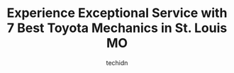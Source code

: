 ---
layout: ampstory
image: https://images.unsplash.com/photo-1508974576580-36a2f92ad3bc?ixlib=rb-4.0.3&ixid=MnwxMjA3fDB8MHxwaG90by1wYWdlfHx8fGVufDB8fHx8&auto=format&fit=crop&w=640&h=853&q=80
author: techidn
featured: false
description: Searching for the finest Toyota Mechanic in St. Louis MO, USA? Look no further than the 7 best Toyota Mechanic in the area, where youll find a team of highly qualified professionals ready t
title: Experience Exceptional Service with 7 Best Toyota Mechanics in St. Louis MO
cover:
   title: Experience Exceptional Service with 7 Best Toyota Mechanics in St. Louis MO
   subtitle: Rickpate
   background: https://images.unsplash.com/photo-1508974576580-36a2f92ad3bc?ixlib=rb-4.0.3&ixid=MnwxMjA3fDB8MHxwaG90by1wYWdlfHx8fGVufDB8fHx8&auto=format&fit=crop&w=640&h=853&q=80

pages: 
 - layout: thirds
   top: <h1>#1 Fairway Automotive</h1>
   bottom: "<p>They took the time to LISTEN so they could address my issues, had excellent communication, and did the work right. You are working with a mechanic, someone who knows cars</p>"
   background: https://www.knot35.com/toplist/wp-content/uploads/2023/06/best-toyota-mechanic-1-in-st-louis-mo-1685837046.jpeg
   backgroundblur: true
 - layout: thirds
   top: <h1>#2 Doc Holloways Auto Repair</h1>
   bottom: "<p>6000 S Grand Blvd, St. Louis, MO 63111, United States</p>"
   background: https://www.knot35.com/toplist/wp-content/uploads/2023/06/best-toyota-mechanic-2-in-st-louis-mo-1685837046.jpeg
   cta:
      link: https://www.knot35.com/toplist/experience-exceptional-service-with-7-best-toyota-mechanics-in-st-louis-mo/
      text: Experience Exceptional Service with 7 Best Toyota Mechanics in St. Louis MO
 - layout: thirds
   top: <h1>#3 Jacksons Master Auto Repair</h1>
   bottom: "<p>6501 Fyler Ave, St. Louis, MO 63139, United States</p>"
   background: https://www.knot35.com/toplist/wp-content/uploads/2023/06/best-toyota-mechanic-3-in-st-louis-mo-1685837047.jpeg
   cta:
      link: https://www.knot35.com/toplist/experience-exceptional-service-with-7-best-toyota-mechanics-in-st-louis-mo/
      text: Experience Exceptional Service with 7 Best Toyota Mechanics in St. Louis MO
 - layout: thirds
   top: <h1>#4 Jamco - (Japanese Auto Maintenance Co)</h1>
   bottom: "<p>5601 Southwest Ave, St. Louis, MO 63139, United States</p>"
   background: https://images.unsplash.com/photo-1602536052359-ef94c21c5948?ixlib=rb-4.0.3&ixid=MnwxMjA3fDB8MHxwaG90by1wYWdlfHx8fGVufDB8fHx8&auto=format&fit=crop&w=640&h=853&q=80
   cta:
      link: https://www.knot35.com/toplist/experience-exceptional-service-with-7-best-toyota-mechanics-in-st-louis-mo/
      text: Experience Exceptional Service with 7 Best Toyota Mechanics in St. Louis MO
 - layout: thirds
   top: <h1>#5 Hartmanns Auto Center & Wrecker</h1>
   bottom: "<p>3301 Sublette Ave, St. Louis, MO 63139, United States</p>"
   background: https://images.unsplash.com/photo-1553949345-eb786bb3f7ba?ixlib=rb-4.0.3&ixid=MnwxMjA3fDB8MHxwaG90by1wYWdlfHx8fGVufDB8fHx8&auto=format&fit=crop&w=640&h=853&q=80
   cta:
      link: https://www.knot35.com/toplist/experience-exceptional-service-with-7-best-toyota-mechanics-in-st-louis-mo/
      text: Experience Exceptional Service with 7 Best Toyota Mechanics in St. Louis MO
 - layout: thirds
   top: <h1>#6 St. Louis Hills Auto Service</h1>
   bottom: "<p>5300 Hampton Ave, St. Louis, MO 63109, United States</p>"
   background: https://images.unsplash.com/photo-1574169208507-84376144848b?ixlib=rb-4.0.3&ixid=MnwxMjA3fDB8MHxwaG90by1wYWdlfHx8fGVufDB8fHx8&auto=format&fit=crop&w=640&h=853&q=80
   cta:
      link: https://www.knot35.com/toplist/experience-exceptional-service-with-7-best-toyota-mechanics-in-st-louis-mo/
      text: Experience Exceptional Service with 7 Best Toyota Mechanics in St. Louis MO
 - layout: thirds
   top: <h1>#7 Benchmark Auto Repair</h1>
   bottom: "<p>2233 McCausland Ave, St. Louis, MO 63143, United States</p>"
   background: https://images.unsplash.com/photo-1608501821300-4f99e58bba77?ixlib=rb-4.0.3&ixid=MnwxMjA3fDB8MHxwaG90by1wYWdlfHx8fGVufDB8fHx8&auto=format&fit=crop&w=640&h=853&q=80
   cta:
      link: https://www.knot35.com/toplist/experience-exceptional-service-with-7-best-toyota-mechanics-in-st-louis-mo/
      text: Experience Exceptional Service with 7 Best Toyota Mechanics in St. Louis MO
 - layout: thirds
   middle: Continue reading...
   background: https://images.unsplash.com/photo-1522441815192-d9f04eb0615c?ixlib=rb-4.0.3&ixid=MnwxMjA3fDB8MHxwaG90by1wYWdlfHx8fGVufDB8fHx8&auto=format&fit=crop&w=640&h=853&q=80
   cta:
      link: https://www.knot35.com/toplist/experience-exceptional-service-with-7-best-toyota-mechanics-in-st-louis-mo/
      text: Experience Exceptional Service with 7 Best Toyota Mechanics in St. Louis MO
      
---